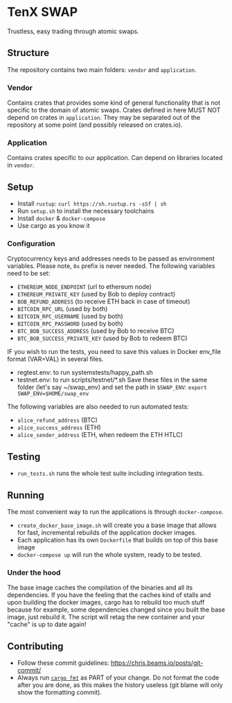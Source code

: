 # TenX SWAP

Trustless, easy trading through atomic swaps.

## Structure

The repository contains two main folders: `vendor` and `application`.

### Vendor

Contains crates that provides some kind of general functionality that is not specific to the domain of atomic swaps. Crates defined in here MUST NOT depend on crates in `application`. They may be separated out of the repository at some point (and possibly released on crates.io).

### Application

Contains crates specific to our application. Can depend on libraries located in `vendor`.

## Setup

- Install `rustup`: `curl https://sh.rustup.rs -sSf | sh`
- Run `setup.sh` to install the necessary toolchains
- Install `docker` & `docker-compose`
- Use cargo as you know it

### Configuration

Cryptocurrency keys and addresses needs to be passed as environment variables.
Please note, `0x` prefix is never needed.
The following variables need to be set:
* `ETHEREUM_NODE_ENDPOINT` (url to ethereum node)
* `ETHEREUM_PRIVATE_KEY` (used by Bob to deploy contract)
* `BOB_REFUND_ADDRESS` (to receive ETH back in case of timeout)
* `BITCOIN_RPC_URL` (used by both)
* `BITCOIN_RPC_USERNAME` (used by both)
* `BITCOIN_RPC_PASSWORD` (used by both)
* `BTC_BOB_SUCCESS_ADDRESS` (used by Bob to receive BTC)
* `BTC_BOB_SUCCESS_PRIVATE_KEY` (used by Bob to redeem BTC)

IF you wish to run the tests, you need to save this values in Docker env_file format (VAR=VAL) in several files.
- regtest.env: to run systemstests/happy_path.sh
- testnet.env: to run scripts/testnet/*.sh
Save these files in the same folder (let's say ~/swap_env) and set the path in `$SWAP_ENV`:
`export SWAP_ENV=$HOME/swap_env`

The following variables are also needed to run automated tests:
* `alice_refund_address` (BTC)
* `alice_success_address` (ETH)
* `alice_sender_address` (ETH, when redeem the ETH HTLC)

## Testing

- `run_tests.sh` runs the whole test suite including integration tests. 

## Running

The most convenient way to run the applications is through `docker-compose`.

- `create_docker_base_image.sh` will create you a base image that allows for fast, incremental rebuilds of the application docker images.
- Each application has its own `Dockerfile` that builds on top of this base image
- `docker-compose up` will run the whole system, ready to be tested.

### Under the hood

The base image caches the compilation of the binaries and all its dependencies. If you have the feeling that the caches kind of stalls and upon building the docker images, cargo has to rebuild too much stuff because for example, some dependencies changed since you built the base image, just rebuild it. The script will retag the new container and your "cache" is up to date again!

## Contributing

- Follow these commit guidelines: https://chris.beams.io/posts/git-commit/
- Always run [`cargo fmt`](https://github.com/rust-lang-nursery/rustfmt) as PART of your change. Do not format the code after you are done, as this makes the history useless (git blame will only show the formatting commit).
